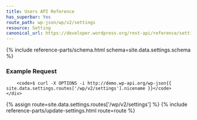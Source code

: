 ```yaml
---
title: Users API Reference
has_superbar: Yes
route_path: wp-json/wp/v2/settings
resource: Setting
canonical_url: https://developer.wordpress.org/rest-api/reference/settings/
---
```


<section class="route">
	<div class="primary">
		{% include reference-parts/schema.html schema=site.data.settings.schema %}
	</div>
	<div class="secondary">
		<h3>Example Request</h3>

		<code>$ curl -X OPTIONS -i http://demo.wp-api.org/wp-json{{ site.data.settings.routes['/wp/v2/settings'].nicename }}</code>
	</div>
</section>

{% assign route=site.data.settings.routes['/wp/v2/settings'] %}
{% include reference-parts/update-settings.html route=route %}
